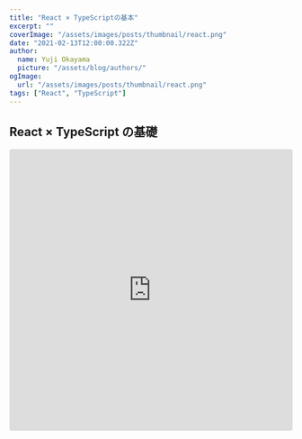 ```yaml
---
title: "React × TypeScriptの基本"
excerpt: ""
coverImage: "/assets/images/posts/thumbnail/react.png"
date: "2021-02-13T12:00:00.322Z"
author:
  name: Yuji Okayama
  picture: "/assets/blog/authors/"
ogImage:
  url: "/assets/images/posts/thumbnail/react.png"
tags: ["React", "TypeScript"]
---
```


## React × TypeScript の基礎

<iframe src="https://codesandbox.io/embed/keen-andras-u50g7?fontsize=14&hidenavigation=1&theme=dark"
     style="width:100%; height:500px; border:0; border-radius: 4px; overflow:hidden;"
     title="keen-andras-u50g7"
     allow="accelerometer; ambient-light-sensor; camera; encrypted-media; geolocation; gyroscope; hid; microphone; midi; payment; usb; vr; xr-spatial-tracking"
     sandbox="allow-forms allow-modals allow-popups allow-presentation allow-same-origin allow-scripts"
   ></iframe>
